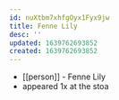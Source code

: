 ```yaml
---
id: nuXtbm7xhfgOyx1Fyx9jw
title: Fenne Lily
desc: ''
updated: 1639762693852
created: 1639762693852
---
```



- [[person]] - Fenne Lily
- appeared 1x at the stoa

